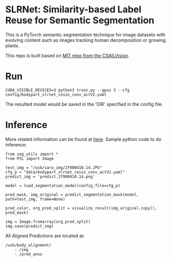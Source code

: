 # SLRNet: Similarity-based Label Reuse for Semantic Segmentation

This is a PyTorch semantic segmentation technique for image datasets with evolving content such as images tracking human decomposition or growing plants. 

This repo is built based on [MIT repo from the CSAILVision](https://github.com/CSAILVision/semantic-segmentation-pytorch). 

# Run

```
CUDA_VISIBLE_DEVICES=3 python3 train.py --gpus 3 --cfg config/bodypart_slrnet_cosin_conv_actV2.yaml
```
The resulted model would be saved in the 'DIR' specified in the config file. 

# Inference
More related information can be found at [here](https://github.com/zyang37/semantic-segmentation-pytorch). 
Sample python code to do inference:
```
from seg_utils import *
from PIL import Image

test_img = "/usb/sara_img/2f900410.14.JPG"
cfg_p = "data/bodypart_slrnet_cosin_conv_actV2.yaml"
predict_img = 'predict_2f900410.14.png'

model = load_segmentation_model(config_file=cfg_p)

pred_mask, img_original = predict_segmentation_mask(model, path=test_img, frame=None)

pred_color, org_pred_split = visualize_result(img_original.copy(), pred_mask)

img = Image.fromarray(org_pred_split)
img.save(predict_img)
```

All Aligned Predictions are located at:

```
/usb/body_alignment/
    - /img
    - /pred_anno
```
